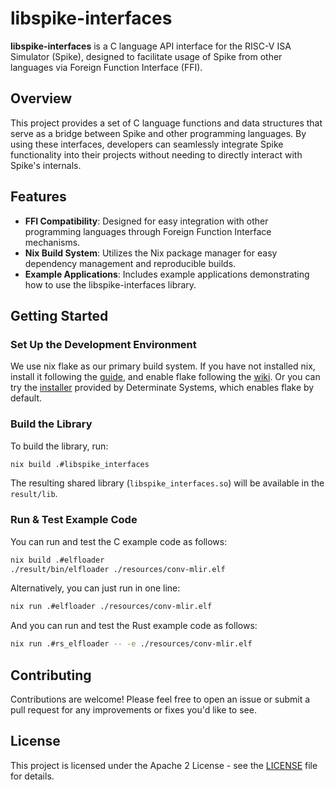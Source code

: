 # libspike-interfaces

**libspike-interfaces** is a C language API interface for the RISC-V ISA Simulator (Spike), designed to facilitate usage of Spike from other languages via Foreign Function Interface (FFI).

## Overview

This project provides a set of C language functions and data structures that serve as a bridge between Spike and other programming languages. By using these interfaces, developers can seamlessly integrate Spike functionality into their projects without needing to directly interact with Spike's internals.

## Features

- **FFI Compatibility**: Designed for easy integration with other programming languages through Foreign Function Interface mechanisms.
- **Nix Build System**: Utilizes the Nix package manager for easy dependency management and reproducible builds.
- **Example Applications**: Includes example applications demonstrating how to use the libspike-interfaces library.

## Getting Started

### Set Up the Development Environment

We use nix flake as our primary build system. If you have not installed nix, install it following the [guide](https://nixos.org/manual/nix/stable/installation/installing-binary.html), and enable flake following the [wiki](https://nixos.wiki/wiki/Flakes#Enable_flakes). Or you can try the [installer](https://github.com/DeterminateSystems/nix-installer) provided by Determinate Systems, which enables flake by default.

### Build the Library

To build the library, run:

```bash
nix build .#libspike_interfaces
```

The resulting shared library (`libspike_interfaces.so`) will be available in the `result/lib`.

### Run & Test Example Code

You can run and test the C example code as follows:

```bash
nix build .#elfloader
./result/bin/elfloader ./resources/conv-mlir.elf
```

Alternatively, you can just run in one line:

```bash
nix run .#elfloader ./resources/conv-mlir.elf
```

And you can run and test the Rust example code as follows:

```bash
nix run .#rs_elfloader -- -e ./resources/conv-mlir.elf
```

## Contributing

Contributions are welcome! Please feel free to open an issue or submit a pull request for any improvements or fixes you'd like to see.

## License

This project is licensed under the Apache 2 License - see the [LICENSE](LICENSE) file for details.
